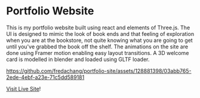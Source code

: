 # Portfolio Website 

This is my portfolio website built using react and elements of Three.js. The UI is designed to mimic the look of book ends and that feeling of exploration when you are at the bookstore, not quite knowing what you are going to get until you've grabbed the book off the shelf. The animations on the site are done using Framer motion enabling easy layout transitions. A 3D welcome card is modelled in blender and loaded using GLTF loader. 

https://github.com/fredachang/portfolio-site/assets/128881398/03abb765-2ede-4ebf-a23e-71c5dd589181

[Visit Live Site](https://fredachang.netlify.app/)! 




